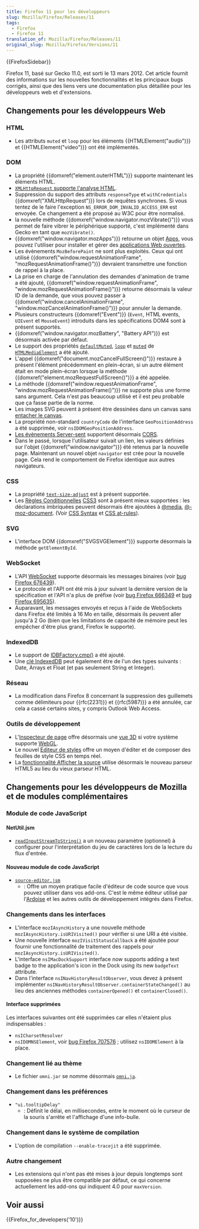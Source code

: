 ```yaml
---
title: Firefox 11 pour les développeurs
slug: Mozilla/Firefox/Releases/11
tags:
  - Firefox
  - Firefox 11
translation_of: Mozilla/Firefox/Releases/11
original_slug: Mozilla/Firefox/Versions/11
---
```


{{FirefoxSidebar}}

Firefox 11, basé sur Gecko 11.0, est sorti le 13 mars 2012. Cet article fournit des informations sur les nouvelles fonctionnalités et les principaux bugs corrigés, ainsi que des liens vers une documentation plus détaillée pour les développeurs web et d'extensions.

## Changements pour les développeurs Web

### HTML

- Les attributs `muted` et `loop` pour les éléments {{HTMLElement("audio")}} et {{HTMLElement("video")}} ont été implémentés.

### DOM

- La propriété {{domxref("element.outerHTML")}} supporte maintenant les éléments HTML.
- [`XMLHttpRequest` supporte l'analyse HTML](/fr/docs/HTML_in_XMLHttpRequest).
- Suppression du support des attributs `responseType` et `withCredentials` {{domxref("XMLHttpRequest")}} lors de requêtes synchrones. Si vous tentez de le faire l'exception `NS_ERROR_DOM_INVALID_ACCESS_ERR` est envoyée. Ce changement a été proposé au W3C pour être normalisé.
- la nouvelle méthode {{domxref("window.navigator.mozVibrate()")}} vous permet de faire vibrer le périphérique supporté, c'est implémenté dans Gecko en tant que `mozVibrate()`.
- {{domxref("window.navigator.mozApps")}} retourne un objet [Apps](/fr/docs/DOM/Apps), vous pouvez l'utiliser pour installer et gérer des [applications Web ouvertes](/fr/docs/Applications).
- Les évènements `MozBeforePaint` ne sont plus exploités. Ceux qui ont utilisé {{domxref("window.requestAnimationFrame", "mozRequestAnimationFrame()")}} devraient transmettre une fonction de rappel à la place.
- La prise en charge de l'annulation des demandes d'animation de trame a été ajouté, {{domxref("window.requestAnimationFrame", "window.mozRequestAnimationFrame()")}} retourne désormais la valeur ID de la demande, que vous pouvez passer à {{domxref("window.cancelAnimationFrame", "window.mozCancelAnimationFrame()")}} pour annuler la demande.
- Plusieurs constructeurs {{domxref("Event")}} (`Event`, HTML events, `UIEvent` et `MouseEvent`) introduits dans les spécifications DOM4 sont à présent supportés.
- {{domxref("window.navigator.mozBattery", "Battery API")}} est désormais activée par défaut.
- Le support des propriétés [`defaultMuted`](/fr/docs/DOM/HTMLMediaElement), [`loop`](/fr/docs/DOM/HTMLMediaElement) et [`muted`](/fr/docs/DOM/HTMLMediaElement) de [`HTMLMediaElement`](/fr/docs/DOM/HTMLMediaElement) a été ajouté.
- L'appel {{domxref("document.mozCancelFullScreen()")}} restaure à présent l'élément précédemment en plein-écran, si un autre élément était en mode plein-écran lorsque la méthode {{domxref("element.mozRequestFullScreen()")}} a été appelée.
- La méthode {{domxref("window.requestAnimationFrame", "window.mozRequestAnimationFrame()")}} ne supporte plus une forme sans argument. Cela n'est pas beaucoup utilisé et il est peu probable que ça fasse partie de la norme.
- Les images SVG peuvent à présent être dessinées dans un canvas sans [entacher le canvas](/fr/docs/CORS_Enabled_Image#What_is_a_.22tainted.22_canvas.3F).
- La propriété non-standard `countryCode` de l'interface `GeoPositionAddress` a été supprimée, voir `nsIDOMGeoPositionAddress`.
- [Les évènements Server-sent](/fr/docs/Server-sent_events) supportent désormais [CORS](/fr/docs/HTTP_access_control).
- Dans le passé, lorsque l'utilisateur suivait un lien, les valeurs définies sur l'objet {{domxref("window.navigator")}} été retenus par la nouvelle page. Maintenant un nouvel objet `navigator` est crée pour la nouvelle page. Cela rend le comportement de Firefox identique aux autres navigateurs.

### CSS

- La propriété [`text-size-adjust`](/fr/docs/CSS/text-size-adjust) est à présent supportée.
- Les [Règles Conditionnelles](/fr/docs/CSS/CSS3#Conditional_Rules) [CSS3](/fr/docs/CSS/CSS3) sont à présent mieux supportées : les déclarations imbriquées peuvent désormais être ajoutées à [@media](/fr/docs/CSS/@media), [@-moz-document](/fr/docs/CSS/@-moz-document). (Voir [CSS Syntax](/fr/docs/CSS/Syntax) et [CSS at-rules](/fr/docs/CSS/At-rule)).

### SVG

- L'interface DOM {{domxref("SVGSVGElement")}} supporte désormais la méthode `getElementById`.

### WebSocket

- L'API [WebSocket](/fr/docs/WebSockets) supporte désormais les messages binaires (voir [bug Firefox 676439](https://bugzil.la/676439)).
- Le protocole et l'API ont été mis à jour suivant la dernière version de la spécification et l'API n'a plus de préfixe (voir [bug Firefox 666349](https://bugzil.la/666349) et [bug Firefox 695635](https://bugzil.la/695635)).
- Auparavant, les messages envoyés et reçus à l'aide de WebSockets dans Firefox été limités à 16 Mo en taille, désormais ils peuvent aller jusqu'à 2 Go (bien que les limitations de capacité de mémoire peut les empêcher d'être plus grand, Firefox le supporte).

### IndexedDB

- Le support de [IDBFactory.cmp()](/fr/docs/IndexedDB/IDBFactory#cmp%28%29) a été ajouté.
- Une [clé IndexedDB](/fr/docs/IndexedDB/Basic_Concepts_Behind_IndexedDB#section_6) peut également être de l'un des types suivants : Date, Arrays et Float (et pas seulement String et Integer).

### Réseau

- La modification dans Firefox 8 concernant la suppression des guillemets comme délimiteurs pour {{rfc(2231)}} et {{rfc(5987)}} a été annulée, car cela a cassé certains sites, y compris Outlook Web Access.

### Outils de développement

- L'[Inspecteur de page](/fr/docs/Tools/Page_Inspector) offre désormais une [vue 3D](/fr/docs/Tools/Page_Inspector/3D_view) si votre système supporte [WebGL](/fr/docs/WebGL).
- Le nouvel [Editeur de styles](/fr/docs/Tools/Style_Editor) offre un moyen d'éditer et de composer des feuilles de style CSS en temps réel.
- La [fonctionnalité Afficher la source](/fr/docs/View_source) utilise désormais le nouveau parseur HTML5 au lieu du vieux parseur HTML.

## Changements pour les développeurs de Mozilla et de modules complémentaires

### Module de code JavaScript

#### NetUtil.jsm

- [`readInputStreamToString()`](</fr/docs/JavaScript_code_modules/NetUtil.jsm#readInputStreamToString()>) a un nouveau paramètre (optionnel) à configurer pour l'interprétation du jeu de caractères lors de la lecture du flux d'entrée.

#### Nouveau module de code JavaScript

- [`source-editor.jsm`](/fr/docs/JavaScript_code_modules/source-editor.jsm)
  - : Offre un moyen pratique facile d'éditeur de code source que vous pouvez utiliser dans vos add-ons. C'est le même éditeur utilisé par l'[Ardoise](/fr/docs/Outils/Ardoise) et les autres outils de développement intégrés dans Firefox.

### Changements dans les interfaces

- L'interface `mozIAsyncHistory` a une nouvelle méthode `mozIAsyncHistory.isURIVisited()` pour vérifier si une URI a été visitée.
- Une nouvelle interface `mozIVisitStatusCallback` a été ajoutée pour fournir une fonctionnalité de traitement des rappels pour `mozIAsyncHistory.isURIVisited()`.
- L'interface `nsIMacDockSupport` interface now supports adding a text badge to the application's icon in the Dock using its new `badgeText` attribute.
- Dans l'interface `nsINavHistoryResultObserver`, vous devez à présent implémenter `nsINavHistoryResultObserver.containerStateChanged()` au lieu des anciennes méthodes `containerOpened()` et `containerClosed()`.

#### Interface supprimées

Les interfaces suivantes ont été supprimées car elles n'étaient plus indispensables :

- `nsICharsetResolver`
- `nsIDOMNSElement`, voir [bug Firefox 707576](https://bugzil.la/707576) ; utilisez `nsIDOMElement` à la place.

### Changement lié au thème

- Le fichier `omni.jar` se nomme désormais [`omni.ja`](</fr/docs/Mozilla/About_omni.ja_(formerly_omni.jar)>).

### Changement dans les préférences

- `"ui.tooltipDelay"`
  - : Définit le délai, en millisecondes, entre le moment où le curseur de la souris s'arrête et l'affichage d'une info-bulle.

### Changement dans le système de compilation

- L'option de compilation `--enable-tracejit` a été supprimée.

### Autre changement

- Les extensions qui n'ont pas été mises à jour depuis longtemps sont supposées ne plus être compatible par défaut, ce qui concerne actuellement les add-ons qui indiquent 4.0 pour `maxVersion`.

## Voir aussi

{{Firefox_for_developers('10')}}
